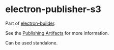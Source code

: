 # electron-publisher-s3

Part of [electron-builder](https://github.com/electron-userland/electron-builder). 

See the [Publishing Artifacts](https://www.electron.build/configuration/publish) for more information.

Can be used standalone.